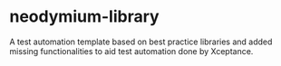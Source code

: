 # neodymium-library
A test automation template based on best practice libraries and added missing functionalities to aid test automation done by Xceptance.
